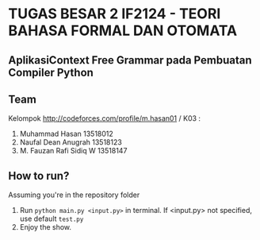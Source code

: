 # TUGAS BESAR 2 IF2124 - TEORI BAHASA FORMAL DAN OTOMATA

## Aplikasi ​Context Free Grammar​ pada Pembuatan ​Compiler​ Python

## Team
Kelompok http://codeforces.com/profile/m.hasan01 / K03 :
1. Muhammad Hasan           13518012
2. Naufal Dean Anugrah      13518123
3. M. Fauzan Rafi Sidiq W   13518147

## How to run?
Assuming you're in the repository folder
1. Run ```python main.py <input.py>``` in terminal.
   If <input.py> not specified, use default `test.py`
2. Enjoy the show.
